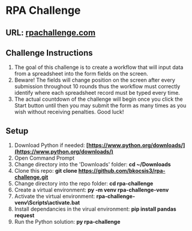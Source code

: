 # RPA Challenge

## URL: [rpachallenge.com](https://rpachallenge.com/)

## Challenge Instructions
1. The goal of this challenge is to create a workflow that will input data from a spreadsheet into the form fields on the screen.
2. Beware! The fields will change position on the screen after every submission throughout 10 rounds thus the workflow must correctly identify where each spreadsheet record must be typed every time.
3. The actual countdown of the challenge will begin once you click the Start button until then you may submit the form as many times as you wish without receiving penalties.
Good luck!

## Setup
1. Download Python if needed: **[https://www.python.org/downloads/](https://www.python.org/downloads/)**
2. Open Command Prompt
3. Change directory into the 'Downloads' folder: **cd ~/Downloads**
4. Clone this repo: **git clone https://github.com/bkocsis3/rpa-challenge.git**
5. Change directory into the repo folder: **cd rpa-challenge**
6. Create a virtual environment: **py -m venv rpa-challenge-venv**
7. Activate the virtual environment: **rpa-challenge-venv\Scripts\activate.bat**
8. Install dependancies in the virual environment: **pip install pandas request**
9. Run the Python solution: **py rpa-challenge**
